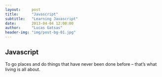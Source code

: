 ```yaml
---
layout:     post
title:      "Javascript"
subtitle:   "Learning Javascript"
date:       2013-04-04 12:00:00
author:     "Lucas Gatsas"
header-img: "img/post-bg-01.jpg"
---
```



<h2 class="section-heading">Javascript</h2>



<span class="caption text-muted">To go places and do things that have never been done before – that’s what living is all about.</span>

